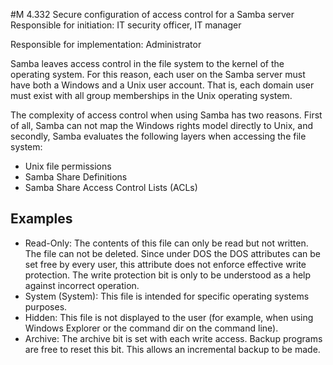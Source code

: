 #M 4.332 Secure configuration of access control for a Samba server
Responsible for initiation: IT security officer, IT manager

Responsible for implementation: Administrator

Samba leaves access control in the file system to the kernel of the operating system. For this reason, each user on the Samba server must have both a Windows and a Unix user account. That is, each domain user must exist with all group memberships in the Unix operating system.

The complexity of access control when using Samba has two reasons. First of all, Samba can not map the Windows rights model directly to Unix, and secondly, Samba evaluates the following layers when accessing the file system:

* Unix file permissions
* Samba Share Definitions
* Samba Share Access Control Lists (ACLs)




## Examples 
* Read-Only: The contents of this file can only be read but not written. The file can not be deleted. Since under DOS the DOS attributes can be set free by every user, this attribute does not enforce effective write protection. The write protection bit is only to be understood as a help against incorrect operation.
* System (System): This file is intended for specific operating systems purposes.
* Hidden: This file is not displayed to the user (for example, when using Windows Explorer or the command dir on the command line).
* Archive: The archive bit is set with each write access. Backup programs are free to reset this bit. This allows an incremental backup to be made.




